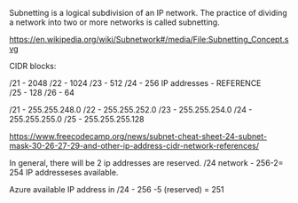 Subnetting is a logical subdivision of an IP network. The practice of dividing a network into two or more networks is called subnetting.

https://en.wikipedia.org/wiki/Subnetwork#/media/File:Subnetting_Concept.svg

CIDR blocks:

/21 - 2048
/22 - 1024
/23 - 512
/24 - 256 IP addresses  - REFERENCE   
/25 - 128
/26 - 64

/21 - 255.255.248.0
/22 - 255.255.252.0
/23 - 255.255.254.0 
/24 - 255.255.255.0 
/25 - 255.255.255.128

https://www.freecodecamp.org/news/subnet-cheat-sheet-24-subnet-mask-30-26-27-29-and-other-ip-address-cidr-network-references/

In general, there will be 2 ip addresses are reserved. /24 network - 256-2= 254 IP addresseses available.

Azure available IP address in /24 - 256 -5 (reserved) = 251



